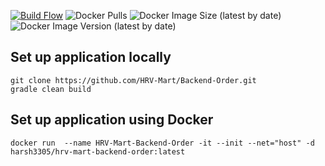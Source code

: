 [![Build Flow](https://github.com/HRV-Mart/Backend-Order/actions/workflows/build.yml/badge.svg)](https://github.com/HRV-Mart/Backend-Order/actions/workflows/build.yml)
![Docker Pulls](https://img.shields.io/docker/pulls/harsh3305/hrv-mart-backend-order)
![Docker Image Size (latest by date)](https://img.shields.io/docker/image-size/harsh3305/hrv-mart-backend-order)
![Docker Image Version (latest by date)](https://img.shields.io/docker/v/harsh3305/hrv-mart-backend-order)
## Set up application locally
```
git clone https://github.com/HRV-Mart/Backend-Order.git
gradle clean build
```
## Set up application using Docker
```
docker run  --name HRV-Mart-Backend-Order -it --init --net="host" -d harsh3305/hrv-mart-backend-order:latest
```